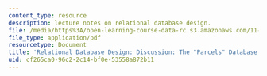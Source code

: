```yaml
---
content_type: resource
description: lecture notes on relational database design.
file: /media/https%3A/open-learning-course-data-rc.s3.amazonaws.com/11-208-introduction-to-computers-in-public-management-ii-january-iap-2002/cf265ca096c22c14bf0e53558a872b11_lect54.pdf
file_type: application/pdf
resourcetype: Document
title: 'Relational Database Design: Discussion: The "Parcels" Database'
uid: cf265ca0-96c2-2c14-bf0e-53558a872b11
---
```

